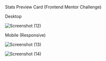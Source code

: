 Stats Preview Card (Frontend Mentor Challenge)

Desktop

![Screenshot (12)](https://user-images.githubusercontent.com/71313295/120428263-fbac1d80-c390-11eb-9f1b-28ba59be24c7.png)

Mobile (Responsive)

![Screenshot (13)](https://user-images.githubusercontent.com/71313295/120428352-20a09080-c391-11eb-8cb0-ebae56c2b885.png)

![Screenshot (14)](https://user-images.githubusercontent.com/71313295/120428299-08c90c80-c391-11eb-86a2-ed692b8e139d.png)
